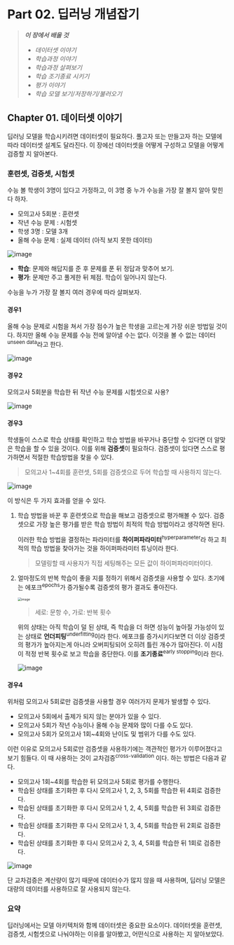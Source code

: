# Part 02. 딥러닝 개념잡기

> ***이 장에서 배울 것***
>
> - *데이터셋 이야기*
> - *학습과정 이야기*
> - *학습과정 살펴보기*
> - *학습 조기종료 시키기*
> - *평가 이야기*
> - *학습 모델 보기/저장하기/불러오기*



## Chapter 01. 데이터셋 이야기

딥러닝 모델을 학습시키려면 데이터셋이 필요하다. 풀고자 또는 만들고자 하는 모델에 따라 데이터셋 설계도 달라진다.
이 장에선 데이터셋을 어떻게 구성하고 모델을 어떻게 검증할 지 알아본다.





### 훈련셋, 검증셋, 시험셋

수능 볼 학생이 3명이 있다고 가정하고, 이 3명 중 누가 수능을 가장 잘 볼지 알아 맞힌다 하자.


- 모의고사 5회분 : 훈련셋
- 작년 수능 문제 : 시험셋
- 학생 3명 : 모델 3개
- 올해 수능 문제 : 실제 데이터 (아직 보지 못한 데이터)

![image](https://user-images.githubusercontent.com/43429667/79685929-5fe84c80-8277-11ea-93e7-3b71cadff6d3.png)

- **학습**: 문제와 해답지를 준 후 문제를 푼 뒤 정답과 맞추어 보기.
- **평가**: 문제만 주고 풀게한 뒤 체점. 학습이 일어나지 않는다.



수능을 누가 가장 잘 볼지 여러 경우에 따라 살펴보자.



#### 경우1

올해 수능 문제로 시험을 쳐서 가장 점수가 높은 학생을 고르는게 가장 쉬운 방법일 것이다.
하지만 올해 수능 문제를 수능 전에 알아낼 수는 없다. 이것을 볼 수 없는 데이터<sup>unseen data</sup>라고 한다.

![image](https://user-images.githubusercontent.com/43429667/79686070-6dea9d00-8278-11ea-8093-c2379aa007b6.png)



#### 경우2

모의고사 5회분을 학습한 뒤 작년 수능 문제를 시험셋으로 사용?

![image](https://user-images.githubusercontent.com/43429667/79686167-447e4100-8279-11ea-9cc9-d5a7b90ab94b.png)



#### 경우3

학생들이 스스로 학습 상태를 확인하고 학습 방법을 바꾸거나 중단할 수 있다면 더 알맞은 학습을 할 수 있을 것이다.
이를 위해 **검증셋**이 필요하다. 검증셋이  있다면 스스로 평가하면서 적절한 학습방법을 찾을 수 있다.

> 모의고사 1~4회를 훈련셋, 5회를 검증셋으로 두어 학습할 때 사용하지 않는다.

![image](https://user-images.githubusercontent.com/43429667/79719483-a1313880-8319-11ea-80b7-6706b2b6dea0.png)

이 방식은 두 가지 효과를 얻을 수 있다.

1. 학습 방법을 바꾼 후 훈련셋으로 학습을 해보고 검증셋으로 평가해볼 수 있다.
   검증셋으로 가장 높은 평가를 받은 학습 방법이 최적의 학습 방법이라고 생각하면 된다.

   이러한 학습 방법을 결정하는 파라미터를 **하이퍼파라미터**<sup>hyperparameter</sup>라 하고
   최적의 학습 방법을 찾아가는 것을 하이퍼파라미터 튜닝이라 한다.

   > 모델링할 때 사용자가 직접 세팅해주는 모든 값이 하이퍼파라미터이다.



2. 얼마정도의 반복 학습이 좋을 지를 정하기 위해서 검증셋을 사용할 수 있다.
   초기에는 에포크<sup>epochs</sup>가 증가될수록 검증셋의 평가 결과도 좋아진다.

   <img src="https://user-images.githubusercontent.com/43429667/79721185-ed31ac80-831c-11ea-9262-0e1a0be7fc48.png" alt="image" style="zoom:50%;" /> 

   > 세로: 문항 수, 가로: 반복 횟수

   위의 상태는 아직 학습이 덜 된 상태, 즉 학습을 더 하면 성능이 높아질 가능성이 있는 상태로 **언더피팅**<sup>underfitting</sup>이라 한다.
   에포크를 증가시키다보면 더 이상 검증셋의 평가가 높아지는게 아니라 오버피팅되어 오히려 틀린 개수가 많아진다.
   이 시점이 적정 반복 횟수로 보고 학습을 중단한다. 이를 **조기종료**<sup>early stopping</sup>이라 한다.

   ![image](https://user-images.githubusercontent.com/43429667/79722898-d6d92000-831f-11ea-8437-6bb4a0c0667d.png)

#### 경우4

위처럼 모의고사 5회로만 검증셋을 사용할 경우 여러가지 문제가 발생할 수 있다.

- 모의고사 5회에서 출제가 되지 않는 분야가 있을 수 있다.
- 모의고사 5회가 작년 수능이나 올해 수능 문제와 많이 다를 수도 있다.
- 모의고사 5회가 모의고사 1회~4회와 난이도 및 범위가 다를 수도 있다.

이런 이유로 모의고사 5회로만 검증셋을 사용하기에는 객관적인 평가가 이루어졌다고 보기 힘들다. 
이 때 사용하는 것이 교차검증<sup>cross-validation</sup> 이다. 하는 방법은 다음과 같다.

- 모의고사 1회~4회를 학습한 뒤 모의고사 5회로 평가를 수행한다.
- 학습된 상태를 초기화한 후 다시 모의고사 1, 2, 3, 5회를 학습한 뒤 4회로 검증한다.
- 학습된 상태를 초기화한 후 다시 모의고사 1, 2, 4, 5회를 학습한 뒤 3회로 검증한다.
- 학습된 상태를 초기화한 후 다시 모의고사 1, 3, 4, 5회를 학습한 뒤 2회로 검증한다.
- 학습된 상태를 초기화한 후 다시 모의고사 2, 3, 4, 5회를 학습한 뒤 1회로 검증한다.

![image](https://user-images.githubusercontent.com/43429667/79723405-a5ad1f80-8320-11ea-89c1-61b361bbfcbf.png)



단 교차검증은 계산량이 많기 때문에 데이터수가 많지 않을 때 사용하며, 
딥러닝 모델은 대량의 데이터를 사용하므로 잘 사용되지 않는다.

### 요약

딥러닝에서는 모델 아키텍처와 함께 데이터셋은 중요한 요소이다. 
데이터셋을 훈련셋, 검증셋, 시험셋으로 나눠야하는 이유를 알아봤고, 어떤식으로 사용하는 지 알아보았다.

